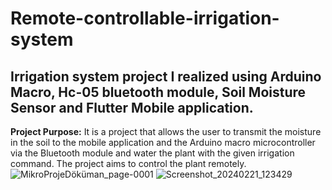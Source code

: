 # Remote-controllable-irrigation-system
## Irrigation system project I realized using Arduino Macro, Hc-05 bluetooth module, Soil Moisture Sensor and Flutter Mobile application.
**Project Purpose:** It is a project that allows the user to transmit the moisture in the soil to the mobile application and the Arduino macro microcontroller via the Bluetooth module and water the plant with the given irrigation command. The project aims to control the plant remotely.
![MikroProjeDöküman_page-0001](https://github.com/muhammedgmbsg/Remote-controllable-irrigation-system/assets/95706061/43dc3b39-41ab-4d77-a8ce-988d1fb99a65)
![Screenshot_20240221_123429](https://github.com/muhammedgmbsg/Remote-controllable-irrigation-system/assets/95706061/8872755e-dd7f-4674-a76b-327d23f45f5b)
